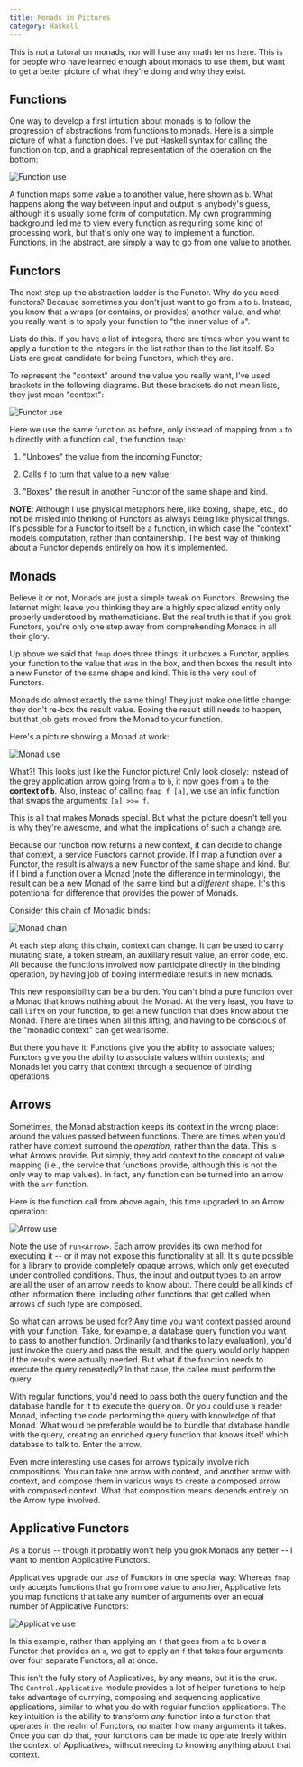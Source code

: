 ```yaml
---
title: Monads in Pictures
category: Haskell
---
```


This is not a tutoral on monads, nor will I use any math terms here.  This is
for people who have learned enough about monads to use them, but want to get a
better picture of what they're doing and why they exist.

## Functions

One way to develop a first intuition about monads is to follow the progression
of abstractions from functions to monads.  Here is a simple picture of what a
function does.  I've put Haskell syntax for calling the function on top, and a
graphical representation of the operation on the bottom:

![Function use](http://tech.wp.newartisans.com/files/2012/08/Function.png)

A function maps some value `a` to another value, here shown as `b`.  What happens
along the way between input and output is anybody's guess, although it's
usually some form of computation.  My own programming background led me to
view every function as requiring some kind of processing work, but that's only
one way to implement a function.  Functions, in the abstract, are simply a way
to go from one value to another.

## Functors

The next step up the abstraction ladder is the Functor.  Why do you need
functors?  Because sometimes you don't just want to go from `a` to `b`.
Instead, you know that `a` wraps (or contains, or provides) another value, and
what you really want is to apply your function to "the inner value of `a`".

Lists do this.  If you have a list of integers, there are times when you want
to apply a function to the integers in the list rather than to the list
itself.  So Lists are great candidate for being Functors, which they are.

To represent the "context" around the value you really want, I've used
brackets in the following diagrams.  But these brackets do not mean lists,
they just mean "context":

![Functor use](http://tech.wp.newartisans.com/files/2012/08/Functor.png)

Here we use the same function as before, only instead of mapping from `a` to
`b` directly with a function call, the function `fmap`:

1. "Unboxes" the value from the incoming Functor;

2. Calls `f` to turn that value to a new value;

3. "Boxes" the result in another Functor of the same shape and kind.

**NOTE**: Although I use physical metaphors here, like boxing, shape, etc., do
not be misled into thinking of Functors as always being like physical things.
It's possible for a Functor to itself be a function, in which case the
"context" models computation, rather than containership.  The best way of
thinking about a Functor depends entirely on how it's implemented.

## Monads

Believe it or not, Monads are just a simple tweak on Functors.  Browsing the
Internet might leave you thinking they are a highly specialized entity only
properly understood by mathematicians.  But the real truth is that if you grok
Functors, you're only one step away from comprehending Monads in all their
glory.

Up above we said that `fmap` does three things: it unboxes a Functor, applies
your function to the value that was in the box, and then boxes the result into
a new Functor of the same shape and kind.  This is the very soul of Functors.

Monads do almost exactly the same thing!  They just make one little change:
they don't re-box the result value.  Boxing the result still needs to happen,
but that job gets moved from the Monad to your function.

Here's a picture showing a Monad at work:

![Monad use](http://tech.wp.newartisans.com/files/2012/08/Monad.png)

What?!  This looks just like the Functor picture!  Only look closely: instead
of the grey application arrow going from `a` to `b`, it now goes from `a` to
the **context of `b`**.  Also, instead of calling `fmap f [a]`, we use an
infix function that swaps the arguments: `[a] >>= f`.

This is all that makes Monads special.  But what the picture doesn't tell you
is why they're awesome, and what the implications of such a change are.

Because our function now returns a new context, it can decide to change that
context, a service Functors cannot provide.  If I map a function over a
Functor, the result is always a new Functor of the same shape and kind.  But
if I bind a function over a Monad (note the difference in terminology), the
result can be a new Monad of the same kind but a *different* shape.  It's this
potentional for difference that provides the power of Monads.

Consider this chain of Monadic binds:

![Monad chain](http://tech.wp.newartisans.com/files/2012/08/Monad_chain.png)

At each step along this chain, context can change.  It can be used to carry
mutating state, a token stream, an auxiliary result value, an error code, etc.
All because the functions involved now participate directly in the binding
operation, by having job of boxing intermediate results in new monads.

This new responsibility can be a burden.  You can't bind a pure function over
a Monad that knows nothing about the Monad.  At the very least, you have to
call `liftM` on your function, to get a new function that does know about the
Monad.  There are times when all this lifting, and having to be conscious of
the "monadic context" can get wearisome.

But there you have it: Functions give you the ability to associate values;
Functors give you the ability to associate values within contexts; and Monads
let you carry that context through a sequence of binding operations.

## Arrows

Sometimes, the Monad abstraction keeps its context in the wrong place: around
the values passed between functions.  There are times when you'd rather have
context surround the *operation*, rather than the data.  This is what Arrows
provide.  Put simply, they add context to the concept of value mapping (i.e.,
the service that functions provide, although this is not the only way to map
values).  In fact, any function can be turned into an arrow with the `arr`
function.

Here is the function call from above again, this time upgraded to an Arrow
operation:

![Arrow use](http://tech.wp.newartisans.com/files/2012/08/Arrow.png)

Note the use of `run<Arrow>`.  Each arrow provides its own method for
executing it -- or it may not expose this functionality at all.  It's quite
possible for a library to provide completely opaque arrows, which only get
executed under controlled conditions.  Thus, the input and output types to an
arrow are all the user of an arrow needs to know about.  There could be all
kinds of other information there, including other functions that get called
when arrows of such type are composed.

So what can arrows be used for?  Any time you want context passed around with
your function.  Take, for example, a database query function you want to pass
to another function.  Ordinarily (and thanks to lazy evaluation), you'd just
invoke the query and pass the result, and the query would only happen if the
results were actually needed.  But what if the function needs to execute the
query repeatedly?  In that case, the callee must perform the query.

With regular functions, you'd need to pass both the query function and the
database handle for it to execute the query on.  Or you could use a reader
Monad, infecting the code performing the query with knowledge of that Monad.
What would be preferable would be to bundle that database handle with the
query, creating an enriched query function that knows itself which database to
talk to.  Enter the arrow.

Even more interesting use cases for arrows typically involve rich
compositions.  You can take one arrow with context, and another arrow with
context, and compose them in various ways to create a composed arrow with
composed context.  What that composition means depends entirely on the Arrow
type involved.

## Applicative Functors

As a bonus -- though it probably won't help you grok Monads any better -- I
want to mention Applicative Functors.

Applicatives upgrade our use of Functors in one special way: Whereas `fmap`
only accepts functions that go from one value to another, Applicative lets you
map functions that take any number of arguments over an equal number of
Applicative Functors:

![Applicative use](http://tech.wp.newartisans.com/files/2012/08/Applicative.png)

In this example, rather than applying an `f` that goes from `a` to `b` over a
Functor that provides an `a`, we get to apply an `f` that takes four arguments
over four separate Functors, all at once.

This isn't the fully story of Applicatives, by any means, but it is the crux.
The `Control.Applicative` module provides a lot of helper functions to help
take advantage of currying, composing and sequencing applicative applications,
similar to what you do with regular function applications.  The key intuition
is the ability to transform *any* function into a function that operates in
the realm of Functors, no matter how many arguments it takes.  Once you can do
that, your functions can be made to operate freely within the context of
Applicatives, without needing to knowing anything about that context.
